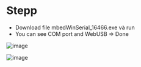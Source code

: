# Stepp
- Download file mbedWinSerial_16466.exe và run
- You can see COM port and WebUSB => Done
  
![image](https://github.com/user-attachments/assets/21bfd5d3-ecee-4c31-80d4-fc252d84e888)

![image](https://github.com/user-attachments/assets/8ec067ec-3b3c-4c38-a886-0b818a2c8ba2)

